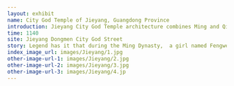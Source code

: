 ```yaml
---
layout: exhibit
name: City God Temple of Jieyang, Guangdong Province 
introduction: Jieyang City God Temple architecture combines Ming and Qing architectural styles and Jieyang local traditional craft features. The building structure is highly earthquake resistant and has survived dozens of earthquakes since the Ming Dynasty, remaining standing tall, showing the ingenuity and wisdom of ancient Chinese working people and their superb architectural skills. It has become a specimen for present-day people to study ancient architecture.
time: 1140
site: Jieyang Dongmen City God Street
story: Legend has it that during the Ming Dynasty,  a girl named Fengwei Song prayed for blessings with her sister-in-law in the city god temple. Sister-in-law said ‘You can marry the City God!’ Hearing this, Song just laughed and did not say anything. That night, Song did see the City God come to her boudoir and sleep with her. She tied a red rope on the foot of the city god. The next morning, she told her sister-in-law the dream. In the daytime, the girl went to the city god temple again, and indeed saw the red rope her dream tied to on the foot of the city god. Later, the girl died without illness, people said she was married to the city god as a wife.
index_image_url: images/Jieyang/1.jpg
other-image-url-1: images/Jieyang/2.jpg
other-image-url-2: images/Jieyang/3.jpg
other-image-url-3: images/Jieyang/4.jp
---
```

